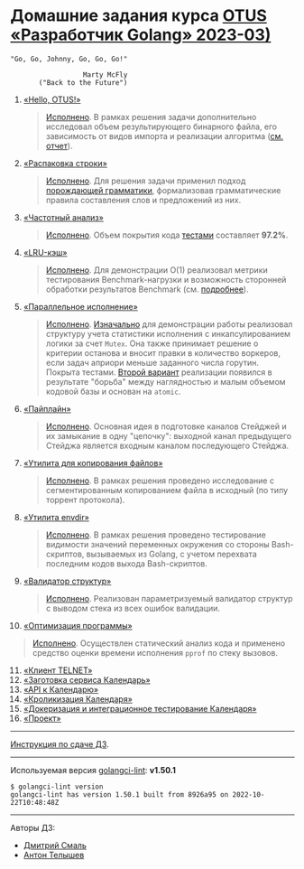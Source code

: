 # Домашние задания курса [OTUS «Разработчик Golang» 2023-03)](https://otus.ru/lessons/golang-professional/)

```text
"Go, Go, Johnny, Go, Go, Go!"

                  Marty McFly
       ("Back to the Future")
```

1) [«Hello, OTUS!»](./hw01_hello_otus)

   > [Исполнено](./hw01_hello_otus/README.md). В рамках решения задачи дополнительно исследовал объем результирующего бинарного файла, его зависимость от видов импорта и реализации алгоритма ([см. отчет](./hw01_hello_otus/QUESTION.md)).

2) [«Распаковка строки»](./hw02_unpack_string)

   > [Исполнено](./hw02_unpack_string/REPORT.md). Для решения задачи применил подход [порождающей грамматики](https://ru.wikipedia.org/wiki/%D0%9F%D0%BE%D1%80%D0%BE%D0%B6%D0%B4%D0%B0%D1%8E%D1%89%D0%B0%D1%8F_%D0%B3%D1%80%D0%B0%D0%BC%D0%BC%D0%B0%D1%82%D0%B8%D0%BA%D0%B0), формализовав грамматические правила составления слов и предложений из них.

3) [«Частотный анализ»](./hw03_frequency_analysis)

   > [Исполнено](./hw03_frequency_analysis/README.md). Объем покрытия кода [тестами](./hw03_frequency_analysis/README.md#%D0%B4%D0%B5%D0%BC%D0%BE%D0%BD%D1%81%D1%82%D1%80%D0%B0%D1%86%D0%B8%D1%8F-%D1%80%D0%B0%D0%B1%D0%BE%D1%82%D0%BE%D1%81%D0%BF%D0%BE%D1%81%D0%BE%D0%B1%D0%BD%D0%BE%D1%81%D1%82%D0%B8) составляет **97.2%**.

4) [«LRU-кэш»](./hw04_lru_cache)

   > [Исполнено](./hw04_lru_cache/REPORT.md). Для демонстрации O(1) реализовал метрики тестирования Benchmark-нагрузки и возможность сторонней обработки результатов Benchmark (см. [подробнее](./hw04_lru_cache/REPORT.md#benchmark-или-как-я-01-сложность-предъявлял)).

5) [«Параллельное исполнение»](./hw05_parallel_execution)

   > [Исполнено](./hw05_parallel_execution/REPORT.md). [Изначально](https://github.com/BorisPlus/OTUS-Go-2023-03/blob/master/hw05_parallel_execution/REPORT.md#%D0%B2%D1%81%D0%BF%D0%BE%D0%BC%D0%BE%D0%B3%D0%B0%D1%82%D0%B5%D0%BB%D1%8C%D0%BD%D0%BE%D0%B5) для демонстрации работы реализовал структуру учета статистики исполнения с инкапсулированием логики за счет `Mutex`. Она также принимает решение о критерии останова и вносит правки в количество воркеров, если задач априори меньше заданного числа горутин. Покрыта тестами. [Второй вариант](https://github.com/BorisPlus/OTUS-Go-2023-03/blob/master/hw05_parallel_execution/REPORT.md#%D1%81%D0%BE%D0%BA%D1%80%D0%B0%D1%89%D0%B5%D0%BD%D0%B8%D0%B5-%D0%BA%D0%BE%D0%B4%D0%B0) реализации появился в результате "борьба" между наглядностью и малым объемом кодовой базы и основан на `atomic`.

6) [«Пайплайн»](./hw06_pipeline_execution)

   > [Исполнено](./hw06_pipeline_execution/REPORT.md). Основная идея в подготовке каналов Стейджей и их замыкание в одну "цепочку": выходной канал предыдущего Стейджа является входным каналом последующего Стейджа.

7) [«Утилита для копирования файлов»](./hw07_file_copying)

   > [Исполнено](./hw07_file_copying/REPORT.md). В рамках решения проведено исследование с сегментированным копированием файла в исходный (по типу торрент протокола).

8) [«Утилита envdir»](./hw08_envdir_tool)

   > [Исполнено](./hw08_envdir_tool/REPORT.md). В рамках решения проведено тестирование видимости значений переменных окружения со стороны Bash-скриптов, вызываемых из Golang, с учетом перехвата последним кодов выхода Bash-скриптов.

9) [«Валидатор структур»](./hw09_struct_validator)

   > [Исполнено](./hw09_struct_validator/REPORT.md). Реализован параметризуемый валидатор структур с выводом стека из всех ошибок валидации.

10) [«Оптимизация программы»](./hw10_program_optimization)

   > [Исполнено](./hw10_program_optimization/REPORT.md). Осуществлен статический анализ кода и применено средство оценки времени исполнения `pprof` по стеку вызовов.

11) [«Клиент TELNET»](./hw11_telnet_client)
12) [«Заготовка сервиса Календарь»](./hw12_13_14_15_calendar/docs/12_README.md)
13) [«API к Календарю»](./hw12_13_14_15_calendar/docs/13_README.md)
14) [«Кроликизация Календаря»](./hw12_13_14_15_calendar/docs/14_README.md)
15) [«Докеризация и интеграционное тестирование Календаря»](./hw12_13_14_15_calendar/docs/15_README.md)
16) [«Проект»](https://github.com/OtusGolang/final_project)

---
[Инструкция по сдаче ДЗ](https://github.com/OtusGolang/home_work/wiki#%D0%A1%D1%82%D1%83%D0%B4%D0%B5%D0%BD%D1%82%D0%B0%D0%BC).

---
Используемая версия [golangci-lint](https://golangci-lint.run/usage/install/#other-ci): __v1.50.1__

```shell
$ golangci-lint version
golangci-lint has version 1.50.1 built from 8926a95 on 2022-10-22T10:48:48Z
```

---
Авторы ДЗ:

* [Дмитрий Смаль](https://github.com/mialinx)
* [Антон Телышев](https://github.com/Antonboom)
